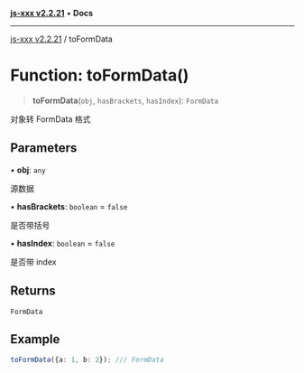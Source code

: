 [**js-xxx v2.2.21**](../README.md) • **Docs**

***

[js-xxx v2.2.21](../README.md) / toFormData

# Function: toFormData()

> **toFormData**(`obj`, `hasBrackets`, `hasIndex`): `FormData`

对象转 FormData 格式

## Parameters

• **obj**: `any`

源数据

• **hasBrackets**: `boolean` = `false`

是否带括号

• **hasIndex**: `boolean` = `false`

是否带 index

## Returns

`FormData`

## Example

```ts
toFormData({a: 1, b: 2}); /// FormData
```
